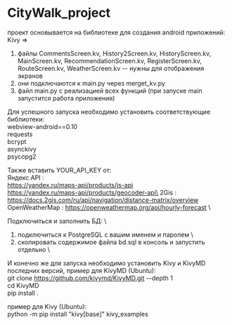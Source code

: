 # CityWalk_project

проект основывается на библиотеке для создания android приложений: Kivy =>
1. файлы CommentsScreen.kv, History2Screen.kv, HistoryScreen.kv, MainScreen.kv, RecommendationScreen.kv, RegisterScreen.kv, RouteScreen.kv, WeatherScreen.kv -- нужны для отображения экранов
2. они подключаются к main.py через merget_kv.py
3. файл main.py с реализацией всех функций (при запуске main запустится работа приложения)

Для успешного запуска необходимо установить соответствующие библиотеки: \
webview-android==0.10 \
requests \
bcrypt \
asynckivy \
psycopg2 

Также вставить YOUR_API_KEY от: \
Яндекс API : \
https://yandex.ru/maps-api/products/js-api \
https://yandex.ru/maps-api/products/geocoder-api\
2Gis : https://docs.2gis.com/ru/api/navigation/distance-matrix/overview \
OpenWeatherMap : https://openweathermap.org/api/hourly-forecast \


Подключиться и заполнить БД: \
1. подключиться к PostgreSQL с вашим именем и паролем \
2. скопировать содержимое файла bd.sql в консоль и запустить отдельно \

И конечно же для запуска необходимо установить Kivy и KivyMD последних версий, пример для KivyMD (Ubuntu): \
git clone https://github.com/kivymd/KivyMD.git --depth 1 \
cd KivyMD \
pip install . 

пример для Kivy (Ubuntu): \
python -m pip install "kivy[base]" kivy_examples
